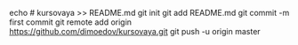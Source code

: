 echo # kursovaya >> README.md
git init
git add README.md
git commit -m first commit
git remote add origin https://github.com/dimoedov/kursovaya.git
git push -u origin master

